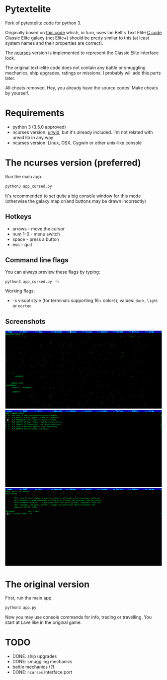 # Pytextelite
Fork of pytextelite code for python 3.

Originally based on [this code](http://automaticromantic.com/static/misc/pytxtelite.txt) which, in turn, uses Ian Bell's Text Elite [C code](http://www.elitehomepage.org/text/index.htm)
Classic Elite galaxy (not Elite+) should be pretty similar to this (at least system names and their properties are correct).

The [ncurses](http://www.gnu.org/software/ncurses/ncurses.html) version is implemented to represent the Classic Elite interface look.

The original text-elite code does not contain any battle or smuggling mechanics, ship upgrades, ratings or missions. I probably will add this parts later.

All cheats removed. Hey, you already have the source codes! Make cheats by yourself.

# Requirements
- python 3 (3.5.0 approved)
- ncurses version: [urwid](http://urwid.org/index.html), but it's already included. I'm not related with urwid lib in any way
- ncurses version: Linux, OSX, Cygwin or other unix-like console

# The ncurses version (preferred)
Run the main app.
```python
python3 app_cursed.py
```
It's recommended to set quite a big console window for this mode (otherwise the galaxy map or/and buttons may be drawn incorrectly)

## Hotkeys
- arrows - move the cursor
- num 1-0 - menu switch
- space - press a button
- esc - quit

## Command line flags
You can always preview these flags by typing:
```
python3 app_cursed.py -h
```
Working flags:
- -s  visual style (for terminals supporting 16+ colors); values: `dark`, `light` or `norton`

## Screenshots
![Screen1](https://raw.githubusercontent.com/industrialsynthfreak/textelite/master/screenshots/screen1.png "Galaxy")
![Screen2](https://raw.githubusercontent.com/industrialsynthfreak/textelite/master/screenshots/screen2.png "Local sector")
![Screen3](https://raw.githubusercontent.com/industrialsynthfreak/textelite/master/screenshots/screen3.png "Upgrades")

# The original version
First, run the main app.
```python
python3 app.py
```
Now you may use console commands for info, trading or travelling. You start at Lave like in the original game.

# TODO
- DONE: ship upgrades
- DONE: smuggling mechanics
- battle mechanics (?)
- DONE: `ncurses` interface port
